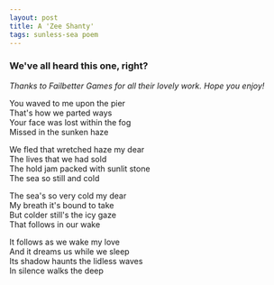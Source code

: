 ```yaml
---
layout: post
title: A 'Zee Shanty'
tags: sunless-sea poem
---
```


### We've all heard this one, right?

*Thanks to Failbetter Games for all their lovely work.  Hope you enjoy!*

You waved to me upon the pier  
That's how we parted ways  
Your face was lost within the fog  
Missed in the sunken haze  

We fled that wretched haze my dear  
The lives that we had sold  
The hold jam packed with sunlit stone  
The sea so still and cold  

The sea's so very cold my dear  
My breath it's bound to take  
But colder still's the icy gaze  
That follows in our wake  

It follows as we wake my love  
And it dreams us while we sleep  
Its shadow haunts the lidless waves  
In silence walks the deep  